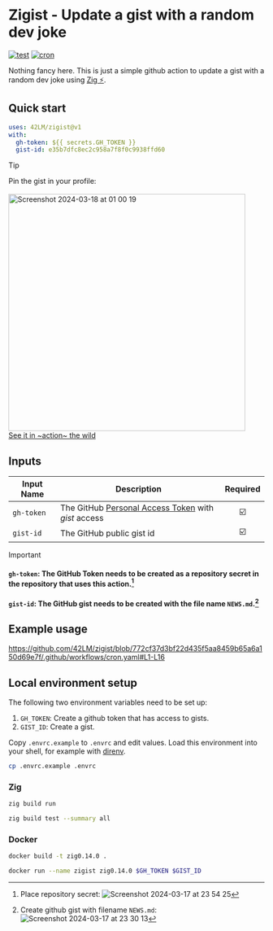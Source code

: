 # Zigist - Update a gist with a random dev joke
[![test](https://github.com/42LM/zigist/actions/workflows/test.yaml/badge.svg)](https://github.com/42LM/zigist/actions/workflows/test.yaml) [![cron](https://github.com/42LM/zigist/actions/workflows/cron.yaml/badge.svg)](https://github.com/42LM/zigist/actions/workflows/cron.yaml)

Nothing fancy here. This is just a simple github action to update a gist with a random dev joke using [Zig ⚡️](https://github.com/ziglang/zig).

## Quick start
```yaml
uses: 42LM/zigist@v1
with:
  gh-token: ${{ secrets.GH_TOKEN }}
  gist-id: e35b7dfc8ec2c958a7f8f0c9938ffd60
```

> [!TIP]
> Pin the gist in your profile:  
> <br>
> <img width="466" alt="Screenshot 2024-03-18 at 01 00 19" src="https://github.com/42LM/zigist/assets/93522910/a5ea6d0e-fdd0-442d-9375-5b9d6876d89b">
> <br>
> [See it in ~action~ the wild](https://github.com/42LM)

## Inputs
|Input Name|Description|Required|
| --- | --- | :---: |
|`gh-token`|The GitHub [Personal Access Token](https://docs.github.com/en/enterprise-server@3.9/authentication/keeping-your-account-and-data-secure/managing-your-personal-access-tokens) with *gist* access|☑️|
|`gist-id`|The GitHub public gist id|☑️|

> [!IMPORTANT]
> #### `gh-token`: The GitHub Token needs to be created as a repository secret in the repository that uses this action.[^1]
> #### `gist-id`: The GitHub gist needs to be created with the file name `NEWS.md`.[^2]

## Example usage
https://github.com/42LM/zigist/blob/772cf37d3bf22d435f5aa8459b65a6a150d69e7f/.github/workflows/cron.yaml#L1-L16

## Local environment setup
The following two environment variables need to be set up:
1. `GH_TOKEN`: Create a github token that has access to gists.
2. `GIST_ID`: Create a gist.

Copy `.envrc.example` to `.envrc` and edit values. Load this environment into your shell, for example with [direnv](https://direnv.net/).
```sh
cp .envrc.example .envrc
```

### Zig
```sh
zig build run
```

```sh
zig build test --summary all
```

### Docker
```sh
docker build -t zig0.14.0 .
```

```sh
docker run --name zigist zig0.14.0 $GH_TOKEN $GIST_ID
```

[^1]: Place repository secret: ![Screenshot 2024-03-17 at 23 54 25](https://github.com/42LM/zigist/assets/93522910/667ad7a8-bc4e-4115-85bf-61945095f1dc)
[^2]: Create github gist with filename `NEWS.md`: ![Screenshot 2024-03-17 at 23 30 13](https://github.com/42LM/zigist/assets/93522910/e0b614d2-131f-480e-9203-0c08f1b77a7e)
